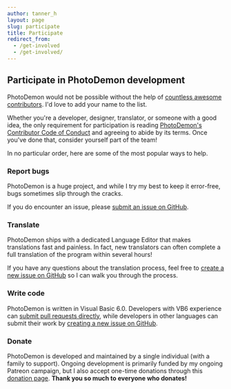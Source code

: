 ```yaml
---
author: tanner_h
layout: page
slug: participate
title: Participate
redirect_from: 
  - /get-involved
  - /get-involved/
---
```


## Participate in PhotoDemon development

PhotoDemon would not be possible without the help of [countless awesome contributors](contributors/).  I'd love to add your name to the list.

Whether you're a developer, designer, translator, or someone with a good idea, the only requirement for participation is reading [PhotoDemon's Contributor Code of Conduct](https://github.com/tannerhelland/PhotoDemon/blob/master/CODE_OF_CONDUCT.md) and agreeing to abide by its terms.  Once you've done that, consider yourself part of the team!

In no particular order, here are some of the most popular ways to help.

### Report bugs

PhotoDemon is a huge project, and while I try my best to keep it error-free, bugs sometimes slip through the cracks.

If you do encounter an issue, please [submit an issue on GitHub](https://github.com/tannerhelland/PhotoDemon/issues).

### Translate

PhotoDemon ships with a dedicated Language Editor that makes translations fast and painless.  In fact, new translators can often complete a full translation of the program within several hours!

If you have any questions about the translation process, feel free to [create a new issue on GitHub](https://github.com/tannerhelland/PhotoDemon/issues) so I can walk you through the process.

### Write code

PhotoDemon is written in Visual Basic 6.0.  Developers with VB6 experience can [submit pull requests directly](https://github.com/tannerhelland/PhotoDemon/pulls), while developers in other languages can submit their work by [creating a new issue on GitHub](https://github.com/tannerhelland/PhotoDemon/issues).

### Donate

PhotoDemon is developed and maintained by a single individual (with a family to support).  Ongoing development is primarily funded by my ongoing Patreon campaign, but I also accept one-time donations through this [donation page](donate/).  **Thank you so much to everyone who donates!**
